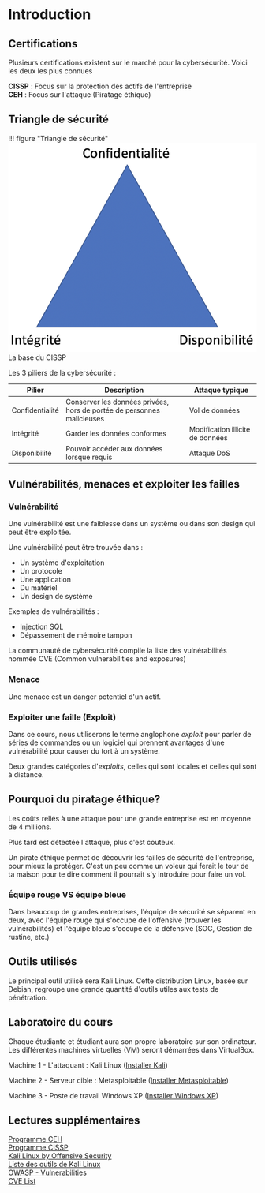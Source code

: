 # Introduction

## Certifications

Plusieurs certifications existent sur le marché pour la cybersécurité. Voici les deux les plus connues

**CISSP** : Focus sur la protection des actifs de l'entreprise  
**CEH** : Focus sur l'attaque (Piratage éthique)

## Triangle de sécurité  

!!! figure "Triangle de sécurité"
    ![01-triangle-securite](../images/2020/06/01-triangle-securite.png)
    La base du CISSP  

Les 3 piliers de la cybersécurité :  

Pilier  | Description  | Attaque typique
--|---|--
Confidentialité  | Conserver les données privées, hors de portée de personnes malicieuses  |  Vol de données
Intégrité  | Garder les données conformes  |  Modification illicite de données
Disponibilité  | Pouvoir accéder aux données lorsque requis  | Attaque DoS

## Vulnérabilités, menaces et exploiter les failles

### Vulnérabilité

Une vulnérabilité est une faiblesse dans un système ou dans son design qui peut être exploitée.

Une vulnérabilité peut être trouvée dans :

- Un système d'exploitation
- Un protocole
- Une application
- Du matériel
- Un design de système

Exemples de vulnérabilités :  

- Injection SQL   
- Dépassement de mémoire tampon

La communauté de cybersécurité compile la liste des vulnérabilités nommée CVE (Common vulnerabilities and exposures)

### Menace

Une menace est un danger potentiel d'un actif.

### Exploiter une faille (Exploit)

Dans ce cours, nous utiliserons le terme anglophone _exploit_ pour parler de séries de commandes ou un logiciel qui prennent avantages d'une vulnérabilité pour causer du tort à un système.

Deux grandes catégories d'_exploits_, celles qui sont locales et celles qui sont à distance.

## Pourquoi du piratage éthique?

Les coûts reliés à une attaque pour une grande entreprise est en moyenne de 4 millions.

Plus tard est détectée l'attaque, plus c'est couteux.

Un pirate éthique permet de découvrir les failles de sécurité de l'entreprise, pour mieux la protéger. C'est un peu comme un voleur qui ferait le tour de ta maison pour te dire comment il pourrait s'y introduire pour faire un vol.

### Équipe rouge VS équipe bleue

Dans beaucoup de grandes entreprises, l'équipe de sécurité se séparent en deux, avec l'équipe rouge qui s'occupe de l'offensive (trouver les vulnérabilités) et l'équipe bleue s'occupe de la défensive (SOC, Gestion de rustine, etc.)

## Outils utilisés

Le principal outil utilisé sera Kali Linux. Cette distribution Linux, basée sur Debian, regroupe une grande quantité d'outils utiles aux tests de pénétration.

## Laboratoire du cours

Chaque étudiante et étudiant aura son propre laboratoire sur son ordinateur. Les différentes machines virtuelles (VM) seront démarrées dans VirtualBox.

Machine 1 - L'attaquant : Kali Linux ([Installer Kali](../labo/Installation_Kali_VirtualBox.md))

Machine 2 - Serveur cible : Metasploitable ([Installer Metasploitable](../labo/Installation_Metasploitable_VirtualBox.md))

Machine 3 - Poste de travail Windows XP ([Installer Windows XP](../labo/Installation_WindowsXP_VirtualBox.md))

## Lectures supplémentaires

[Programme CEH](https://www.eccouncil.org/programs/certified-ethical-hacker-ceh/)  
[Programme CISSP](https://www.isc2.org/Certifications/CISSP)  
[Kali Linux by Offensive Security](https://www.kali.org/)  
[Liste des outils de Kali Linux](https://tools.kali.org/tools-listing)  
[OWASP - Vulnerabilities](https://owasp.org/www-community/vulnerabilities/)  
[CVE List](https://cve.mitre.org/cve/)  